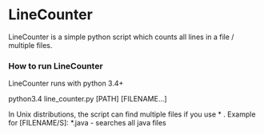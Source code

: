 # LineCounter

LineCounter is a simple python script which counts all lines in a file / multiple files.

### How to run LineCounter
LineCounter runs with python 3.4+

python3.4 line_counter.py [PATH] [FILENAME...]

In Unix distributions, the script can find multiple files if you use * . Example for [FILENAME/S]: \*.java - searches all java files
